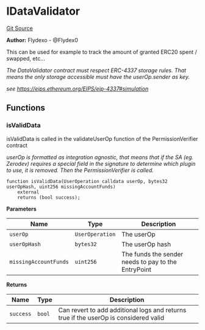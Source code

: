 # IDataValidator
[Git Source](https://github.com/permissivelabs/core/blob/fa33ef18b6b5de6eccb85fa5ba3f8e660923b0ae/src/interfaces/IDataValidator.sol)

**Author:**
Flydexo - @Flydex0

This can be used for example to track the amount of granted ERC20 spent / swapped, etc...

*The DataValidator contract must respect ERC-4337 storage rules. That means the only storage accessible must have the userOp.sender as key.*

*see https://eips.ethereum.org/EIPS/eip-4337#simulation*


## Functions
### isValidData

isValidData is called in the validateUserOp function of the PermissionVerifier contract

*userOp is formatted as integration agnostic, that means that if the SA (eg. Zerodev) requires a special field in the signature to determine which plugin to use, it is removed. Then the PermissionVerifier is called.*


```solidity
function isValidData(UserOperation calldata userOp, bytes32 userOpHash, uint256 missingAccountFunds)
    external
    returns (bool success);
```
**Parameters**

|Name|Type|Description|
|----|----|-----------|
|`userOp`|`UserOperation`|The userOp|
|`userOpHash`|`bytes32`|The userOp hash|
|`missingAccountFunds`|`uint256`|The funds the sender needs to pay to the EntryPoint|

**Returns**

|Name|Type|Description|
|----|----|-----------|
|`success`|`bool`|Can revert to add additional logs and returns true if the userOp is considered valid|


